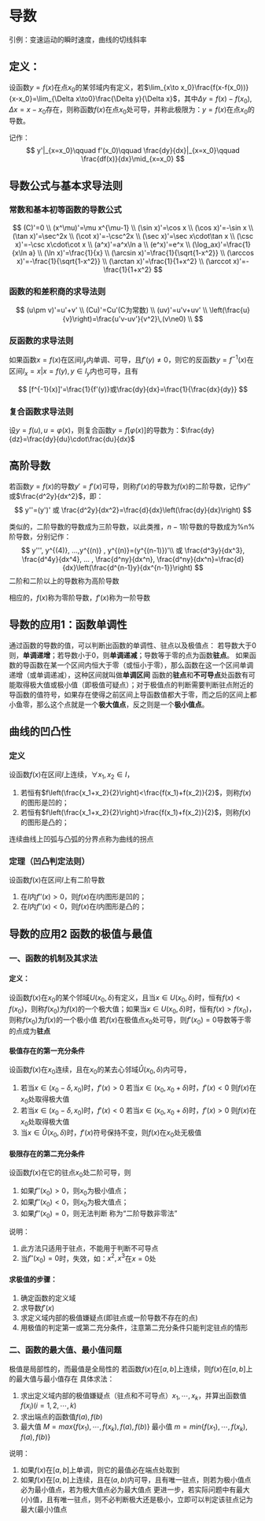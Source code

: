 # 导数

引例：变速运动的瞬时速度，曲线的切线斜率

## 定义：

设函数$y=f(x)$在点$x_0$的某邻域内有定义，若$\lim_{x\to x_0}\frac{f(x-f(x_0))}{x-x_0}=\lim_{\Delta x\to0}\frac{\Delta y}{\Delta x}$，其中$\Delta y=f(x)-f(x_0), \Delta x=x-x_0$存在，则称函数$f(x)$在点$x_0$处可导，并称此极限为：$y=f(x)$在点$x_0$的导数。

记作：
$$
y'|_{x=x_0}\qquad f'(x_0)\qquad \frac{dy}{dx}|_{x=x_0}\qquad \frac{df(x)}{dx}\mid_{x=x_0}
$$

## 导数公式与基本求导法则

### 常数和基本初等函数的导数公式

$$
(C)'=0 \\
(x^\mu)'=\mu x^{\mu-1} \\
(\sin x)'=\cos x \\
(\cos x)'=-\sin x \\
(\tan x)'=\sec^2x \\
(\cot x)'=-\csc^2x \\
(\sec x)'=\sec x\cdot\tan x  \\
(\csc x)'=-\csc x\cdot\cot x \\
(a^x)'=a^x\ln a \\
(e^x)'=e^x \\
(\log_ax)'=\frac{1}{x\ln a} \\
(\ln x)'=\frac{1}{x} \\
(\arcsin x)'=\frac{1}{\sqrt{1-x^2}} \\
(\arccos x)'=-\frac{1}{\sqrt{1-x^2}} \\
(\arctan x)'=\frac{1}{1+x^2} \\
(\arccot x)'=-\frac{1}{1+x^2}
$$

### 函数的和差积商的求导法则

$$
(u\pm v)'=u'+v' \\
(Cu)'=Cu'(C为常数) \\
(uv)'=u'v+uv' \\
\left(\frac{u}{v}\right)=\frac{u'v-uv'}{v^2}\,(v\ne0) \\
$$

### 反函数的求导法则

如果函数$x=f(x)$在区间$I_y$内单调、可导，且$f'(y)\ne0$，则它的反函数$y=f^{-1}(x)$在区间$I_x={x|x=f(y), y\in I_y}$内也可导，且有

$$
[f^{-1}(x)]'=\frac{1}{f'(y)}或\frac{dy}{dx}=\frac{1}{\frac{dx}{dy}}
$$

### 复合函数求导法则

设$y=f(u), u=\varphi(x)$，则复合函数$y=f[\varphi(x)]$的导数为：$\frac{dy}{dz}=\frac{dy}{du}\cdot\frac{du}{dx}$

## 高阶导数

若函数$y=f(x)$的导数$y'=f'(x)$可导，则称$f'(x)$的导数为$f(x)$的二阶导数，记作$y''$或$\frac{d^2y}{dx^2}$，即：
$$
y''=(y')' 或 \frac{d^2y}{dx^2}=\frac{d}{dx}\left(\frac{dy}{dx}\right)
$$

类似的，二阶导数的导数成为三阶导数，以此类推，$n-1$阶导数的导数成为%n%阶导数，分别记作：
$$
y''', y^{(4)}, ...,y^{(n)} , y^{(n)}=(y^{(n-1)})'\\
或 \frac{d^3y}{dx^3}, \frac{d^4y}{dx^4}, ... , \frac{d^ny}{dx^n}, \frac{d^ny}{dx^n}=\frac{d}{dx}\left(\frac{d^{n-1}y}{dx^{n-1}}\right) 
$$
二阶和二阶以上的导数称为高阶导数

相应的，$f(x)$称为零阶导数，$f'(x)$称为一阶导数

## 导数的应用1：函数单调性

通过函数的导数的值，可以判断出函数的单调性、驻点以及极值点：
若导数大于0则，**单调递增**；若导数小于0，则**单调递减**；导数等于零的点为函数**驻点**。
如果函数的导函数在某一个区间内恒大于零（或恒小于零），那么函数在这一个区间单调递增（或单调递减），这种区间就叫做**单调区间**
函数的**驻点**和**不可导点**处函数有可能取得极大值或极小值（即极值可疑点）；对于极值点的判断需要判断驻点附近的导函数的值符号，如果存在使得之前区间上导函数值都大于零，而之后的区间上都小鱼零，那么这个点就是一个**极大值点**，反之则是一个**极小值点**。

## 曲线的凹凸性

### 定义

设函数$f(x)$在区间$I$上连续，$\forall x_1,x_2\in I$，

1. 若恒有$f\left(\frac{x_1+x_2}{2}\right)<\frac{f(x_1)+f(x_2)}{2}$，则称$f(x)$的图形是凹的；
2. 若恒有$f\left(\frac{x_1+x_2}{2}\right)>\frac{f(x_1)+f(x_2)}{2}$，则称$f(x)$的图形是凸的；

连续曲线上凹弧与凸弧的分界点称为曲线的拐点

### 定理（凹凸判定法则）

设函数$f(x)$在区间$I$上有二阶导数
1. 在$I$内$f''(x)>0$，则$f(x)$在$I$内图形是凹的；
1. 在$I$内$f''(x)<0$，则$f(x)$在$I$内图形是凸的；



## 导数的应用2 函数的极值与最值

### 一、函数的机制及其求法

#### 定义：

设函数$f(x)$在$x_0$的某个邻域$U(x_0, \delta)$有定义，且当$x\in U(x_0, \delta)$时，恒有$f(x)<f(x_0)$，则称$f(x_0)$为$f(x)$的一个极大值；如果当$x\in U(x_0, \delta)$时，恒有$f(x)>f(x_0)$，则称$f(x_0)$为$f(x)$的一个极小值
若$f(x)$在极值点$x_0$处可导，则$f'(x_0)=0$导数等于零的点成为**驻点**

#### 极值存在的第一充分条件

设函数$f(x)$在$x_0$连续，且在$x_0$的某去心邻域$\mathring{U}(x_0, \delta)$内可导，
1. 若当$x\in(x_0-\delta,x_0)$时，$f'(x)>0$
   若当$x\in(x_0,x_0+\delta)$时，$f'(x)<0$
   则$f(x)$在$x_0$处取得极大值
2. 若当$x\in(x_0-\delta,x_0)$时，$f'(x)<0$
   若当$x\in(x_0,x_0+\delta)$时，$f'(x)>0$
   则$f(x)$在$x_0$处取得极大值
3. 当$x\in\mathring{U}(x_0,\delta)$时，$f'(x)$符号保持不变，则$f(x)$在$x_0$处无极值

#### 极限存在的第二充分条件

设函数$f(x)$在它的驻点$x_0$处二阶可导，则
1. 如果$f''(x_0)>0$，则$x_0$为极小值点；
2. 如果$f''(x_0)<0$，则$x_0$为极大值点；
3. 如果$f''(x_0)=0$，则无法判断
称为“二阶导数非零法”

说明：
1. 此方法只适用于驻点，不能用于判断不可导点
2. 当$f''(x_0)=0$时，失效，如：$x^2, x^3$在$x=0$处

#### 求极值的步骤：
1. 确定函数的定义域
1. 求导数$f'(x)$
1. 求定义域内部的极值嫌疑点(即驻点或一阶导数不存在的点)
1. 用极值的判定第一或第二充分条件，注意第二充分条件只能判定驻点的情形

### 二、函数的最大值、最小值问题
极值是局部性的，而最值是全局性的
若函数$f(x)$在$[a,b]$上连续，则$f(x)$在$[a,b]$上的最大值与最小值存在
具体求法：
1. 求出定义域内部的极值嫌疑点（驻点和不可导点）$x_1,\cdots,x_k$，并算出函数值$f(x_i)(i=1,2,\cdots,k)$
1. 求出端点的函数值$f(a), f(b)$
1. 最大值 $M=max\{f(x_1), \cdots, f(x_k), f(a), f(b)\}$
   最小值 $m=min\{f(x_1), \cdots, f(x_k), f(a), f(b)\}$

说明：
1. 如果$f(x)$在$[a,b]$上单调，则它的最值必在端点处取到
1. 如果$f(x)$在$[a,b]$上连续，且在$(a,b)$内可导，且有唯一驻点，则若为极小值点必为最小值点，若为极大值点必为最大值点
更进一步，若实际问题中有最大(小)值，且有唯一驻点，则不必判断极大还是极小，立即可以判定该驻点记为最大(最小)值点



